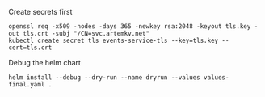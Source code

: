 Create secrets first

```
openssl req -x509 -nodes -days 365 -newkey rsa:2048 -keyout tls.key -out tls.crt -subj "/CN=svc.artemkv.net"
kubectl create secret tls events-service-tls --key=tls.key --cert=tls.crt
```

Debug the helm chart

```
helm install --debug --dry-run --name dryrun --values values-final.yaml .
```